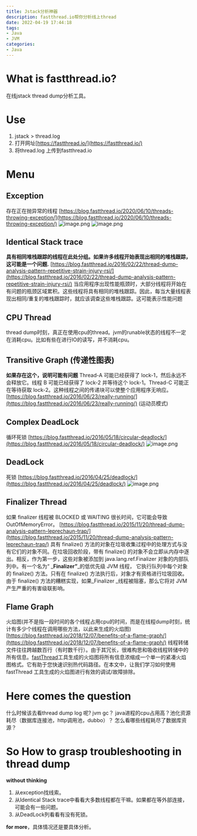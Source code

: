 ```yaml
---
title: Jstack分析神器
description: fastthread.io帮你分析线上thread
date: 2022-04-19 17:44:18
tags:
- Java
- JVM
categories:
- Java
---
```

<meta name="referrer" content="no-referrer" />
<!-- more -->

# What is fastthread.io?
在线jstack thread dump分析工具。
# Use

1. jstack <pid> > thread.log 
1. 打开网址[https://fastthread.io/](https://fastthread.io/)
1. 将thread.log 上传到fastthread.io
# Menu
## Exception
存在正在抛异常的线程
[https://blog.fastthread.io/2020/06/10/threads-throwing-exception/](https://blog.fastthread.io/2020/06/10/threads-throwing-exception/)
![image.png](https://cdn.nlark.com/yuque/0/2022/png/21760570/1645970464103-6363a5e4-aea8-472d-a67d-93da4d40db07.png#clientId=u61d7cd03-53fd-4&crop=0&crop=0&crop=1&crop=1&from=paste&height=315&id=u2239a8e7&margin=%5Bobject%20Object%5D&name=image.png&originHeight=630&originWidth=2080&originalType=binary&ratio=1&rotation=0&showTitle=false&size=271078&status=done&style=none&taskId=ua3fc2936-6008-4bcf-b312-ff1b515bb9c&title=&width=1040)
![image.png](https://cdn.nlark.com/yuque/0/2022/png/21760570/1645970375887-7426c9f5-75d6-4b79-ac64-174ca628f139.png#clientId=u61d7cd03-53fd-4&crop=0&crop=0&crop=1&crop=1&from=paste&height=279&id=ub1cde824&margin=%5Bobject%20Object%5D&name=image.png&originHeight=558&originWidth=2878&originalType=binary&ratio=1&rotation=0&showTitle=false&size=146030&status=done&style=none&taskId=uc88a11b6-a6b0-4783-b174-f9c541b93b7&title=&width=1439)
## **Identical Stack trace**
**具有相同堆栈跟踪的线程在此处分组。如果许多线程开始表现出相同的堆栈跟踪，这可能是一个问题.**
[https://blog.fastthread.io/2016/02/22/thread-dump-analysis-pattern-repetitive-strain-injury-rsi/](https://blog.fastthread.io/2016/02/22/thread-dump-analysis-pattern-repetitive-strain-injury-rsi/)
当应用程序出现性能瓶颈时，大部分线程将开始在有问题的瓶颈区域累积。这些线程将具有相同的堆栈跟踪。因此，每当大量线程表现出相同/重复的堆栈跟踪时，就应该调查这些堆栈跟踪。这可能表示性能问题
## CPU Thread 
thread dump时刻，真正在使用cpu的thread。jvm的runable状态的线程不一定在消耗cpu。比如有些在进行IO的读写，并不消耗cpu。
## Transitive Graph (传递性图表)
**如果存在这个，说明可能有问题**
Thread-A 可能已经获得了 lock-1，然后永远不会释放它。线程 B 可能已经获得了 lock-2 并等待这个 lock-1。Thread-C 可能正在等待获取 lock-2。这种线程之间的传递块可以使整个应用程序无响应。
[https://blog.fastthread.io/2016/06/23/really-running/](https://blog.fastthread.io/2016/06/23/really-running/) (运动员模式)
## **Complex** DeadLock
循环死锁
[https://blog.fastthread.io/2016/05/18/circular-deadlock/](https://blog.fastthread.io/2016/05/18/circular-deadlock/)
![image.png](https://cdn.nlark.com/yuque/0/2022/png/21760570/1645967455858-5ce63e24-877b-476c-ad89-5f32591689c7.png#clientId=u2f4fc0c2-d2a1-4&crop=0&crop=0&crop=1&crop=1&from=paste&height=436&id=u34d99403&margin=%5Bobject%20Object%5D&name=image.png&originHeight=872&originWidth=1672&originalType=binary&ratio=1&rotation=0&showTitle=false&size=252964&status=done&style=none&taskId=u6dde36cd-335a-4edb-9e78-541f3f26818&title=&width=836)
## DeadLock
死锁
[https://blog.fastthread.io/2016/04/25/deadlock/](https://blog.fastthread.io/2016/04/25/deadlock/)
![image.png](https://cdn.nlark.com/yuque/0/2022/png/21760570/1645967436228-53da0b04-a6c1-451f-af7f-772ea0b211e5.png#clientId=u2f4fc0c2-d2a1-4&crop=0&crop=0&crop=1&crop=1&from=paste&height=402&id=u720b9b9c&margin=%5Bobject%20Object%5D&name=image.png&originHeight=804&originWidth=1166&originalType=binary&ratio=1&rotation=0&showTitle=false&size=141987&status=done&style=none&taskId=u5309f9c5-f53c-45f2-b918-f0a7cee052f&title=&width=583)
## Finalizer Thread
如果 finalizer 线程被 BLOCKED 或 WAITING 很长时间，它可能会导致 OutOfMemoryError。
[https://blog.fastthread.io/2015/11/20/thread-dump-analysis-pattern-leprechaun-trap/](https://blog.fastthread.io/2015/11/20/thread-dump-analysis-pattern-leprechaun-trap/)
具有 finalize() 方法的对象在垃圾收集过程中的处理方式与没有它们的对象不同。在垃圾回收阶段，带有 finalize() 的对象不会立即从内存中逐出。相反，作为第一步，这些对象被添加到 java.lang.ref.Finalizer 对象的内部队列中。有一个名为“ _**Finalizer”**_的低优先级 JVM 线程， 它执行队列中每个对象的 finalize() 方法。只有在 finalize() 方法执行后，对象才有资格进行垃圾回收。由于 finalize() 方法的糟糕实现，如果_Finalizer _线程被阻塞，那么它将对 JVM 产生严重的有害级联影响。
## Flame Graph
火焰图(并不是指一段时间的各个线程占用cpu的时间，而是在线程dump时刻，统计有多少个线程在调用哪些方法，以此来生成的火焰图)
[https://blog.fastthread.io/2018/12/07/benefits-of-a-flame-graph/](https://blog.fastthread.io/2018/12/07/benefits-of-a-flame-graph/)
线程转储文件往往跨越数百行（有时数千行）。由于其冗长，很难构思和吸收线程转储中的所有信息。[fastThread](https://fastthread.io/)工具生成的火焰图将所有信息浓缩成一个单一的紧凑火焰图格式。它有助于您快速识别热代码路径。在本文中，让我们学习如何使用 fastThread 工具生成的火焰图进行有效的调试/故障排除。

# Here comes the question
什么时候该去看thread dump log 呢?
jvm gc？ java进程的cpu占用高？池化资源耗尽（数据库连接池，http调用池，dubbo）？
怎么看哪些线程耗尽了数据库资源？


# So How to grasp troubleshooting  in thread dump
**without thinking**

1. 从exception找线索。
1. 从Identical Stack trace中看看大多数线程都在干嘛。如果都在等外部连接，可能会有一些问题。
1. 从DeadLock列看看有没有死锁。

**for more**，具体情况还是要具体分析。